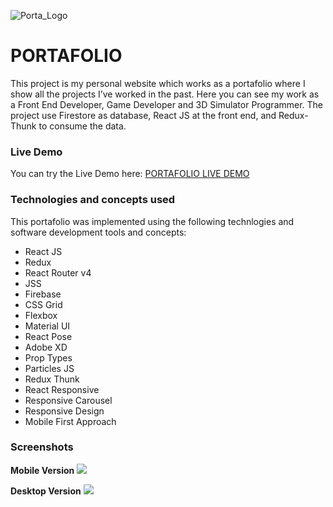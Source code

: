 ![Porta_Logo](https://firebasestorage.googleapis.com/v0/b/porta-8211c.appspot.com/o/Projects%2FFront%20End%2FPortafolio%2Fportafolio-banner-github.png?alt=media&token=53018a8c-23c7-4b73-b7ae-02eaaa988b85)
# PORTAFOLIO 
This project is my personal website which works as a portafolio where I show all the projects I’ve worked in the past. Here you can see my work as a Front End Developer, Game Developer and 3D Simulator Programmer. The project use Firestore as database, React JS at the front end, and Redux-Thunk to consume the data.

### Live Demo
You can try the Live Demo here: [PORTAFOLIO LIVE DEMO](https://google.com/)

### Technologies and concepts used
This portafolio was implemented using the following technlogies and software development tools and concepts:
- React JS
- Redux
- React Router v4
- JSS
- Firebase
- CSS Grid
- Flexbox
- Material UI
- React Pose
- Adobe XD
- Prop Types
- Particles JS
- Redux Thunk
- React Responsive
- Responsive Carousel
- Responsive Design
- Mobile First Approach

### Screenshots
**Mobile Version**
![](https://firebasestorage.googleapis.com/v0/b/porta-8211c.appspot.com/o/Projects%2FFront%20End%2FPortafolio%2FPortafolioDetail1.png?alt=media&token=22948605-6d68-46c6-b8b6-2b1ab8200ae6)

**Desktop Version**
![](https://firebasestorage.googleapis.com/v0/b/porta-8211c.appspot.com/o/Projects%2FFront%20End%2FPortafolio%2Fportafolio-desktop-github.png?alt=media&token=200e47fe-c3f2-4f6b-bebb-5f15710c2353)
